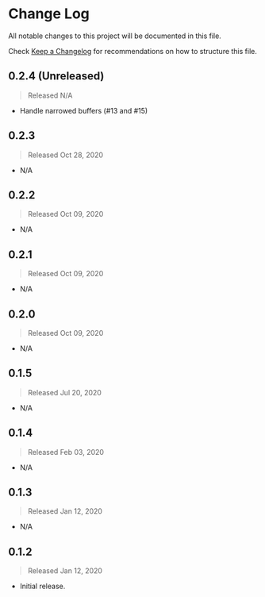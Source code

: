 # Change Log

All notable changes to this project will be documented in this file.

Check [Keep a Changelog](http://keepachangelog.com/) for recommendations on how to structure this file.


## 0.2.4 (Unreleased)
> Released N/A

* Handle narrowed buffers (#13 and #15)

## 0.2.3
> Released Oct 28, 2020

* N/A

## 0.2.2
> Released Oct 09, 2020

* N/A

## 0.2.1
> Released Oct 09, 2020

* N/A

## 0.2.0
> Released Oct 09, 2020

* N/A

## 0.1.5
> Released Jul 20, 2020

* N/A

## 0.1.4
> Released Feb 03, 2020

* N/A

## 0.1.3
> Released Jan 12, 2020

* N/A

## 0.1.2
> Released Jan 12, 2020

* Initial release.
